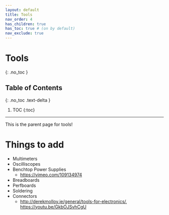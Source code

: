```yaml
---
layout: default
title: Tools
nav_order: 4
has_children: true
has_toc: true # (on by default)
nav_exclude: true
---
```

# Tools
{: .no_toc }

## Table of Contents
{: .no_toc .text-delta }

1. TOC
{:toc}
---
This is the parent page for tools!

# Things to add
- Multimeters
- Oscilliscopes
- Benchtop Power Supplies
  - https://vimeo.com/109134974
- Breadboards
- Perfboards
- Soldering
- Connectors
  - http://derekmolloy.ie/general/tools-for-electronics/, https://youtu.be/GkbOJSvhCgU 
